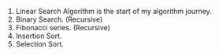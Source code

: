 1. Linear Search Algorithm is the start of my algorithm journey.
2. Binary Search. (Recursive)
3. Fibonacci series. (Recursive)
4. Insertion Sort.
5. Selection Sort.
